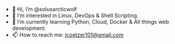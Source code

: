 - 👋 Hi, I’m @solusarcticwolf
- 👀 I’m interested in Linux, DevOps & Shell Scripting.
- 🌱 I’m currently learning Python, Cloud, Docker & All things web development.
- 📫 How to reach me: jcoetzer101@gmail.com

<!---
solusarcticwolf/solusarcticwolf is a ✨ special ✨ repository because its `README.md` (this file) appears on your GitHub profile.
You can click the Preview link to take a look at your changes.
--->
